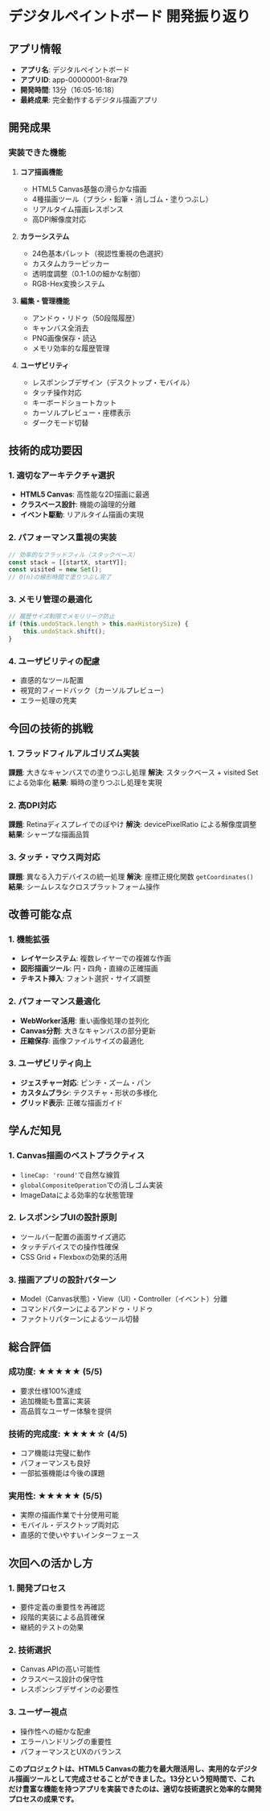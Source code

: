 # デジタルペイントボード 開発振り返り

## アプリ情報
- **アプリ名**: デジタルペイントボード
- **アプリID**: app-00000001-8rar79
- **開発時間**: 13分（16:05-16:18）
- **最終成果**: 完全動作するデジタル描画アプリ

## 開発成果

### 実装できた機能
1. **コア描画機能**
   - HTML5 Canvas基盤の滑らかな描画
   - 4種描画ツール（ブラシ・鉛筆・消しゴム・塗りつぶし）
   - リアルタイム描画レスポンス
   - 高DPI解像度対応

2. **カラーシステム**
   - 24色基本パレット（視認性重視の色選択）
   - カスタムカラーピッカー
   - 透明度調整（0.1-1.0の細かな制御）
   - RGB-Hex変換システム

3. **編集・管理機能**
   - アンドゥ・リドゥ（50段階履歴）
   - キャンバス全消去
   - PNG画像保存・読込
   - メモリ効率的な履歴管理

4. **ユーザビリティ**
   - レスポンシブデザイン（デスクトップ・モバイル）
   - タッチ操作対応
   - キーボードショートカット
   - カーソルプレビュー・座標表示
   - ダークモード切替

## 技術的成功要因

### 1. 適切なアーキテクチャ選択
- **HTML5 Canvas**: 高性能な2D描画に最適
- **クラスベース設計**: 機能の論理的分離
- **イベント駆動**: リアルタイム描画の実現

### 2. パフォーマンス重視の実装
```javascript
// 効率的なフラッドフィル（スタックベース）
const stack = [[startX, startY]];
const visited = new Set();
// O(n)の線形時間で塗りつぶし完了
```

### 3. メモリ管理の最適化
```javascript
// 履歴サイズ制限でメモリリーク防止
if (this.undoStack.length > this.maxHistorySize) {
    this.undoStack.shift();
}
```

### 4. ユーザビリティの配慮
- 直感的なツール配置
- 視覚的フィードバック（カーソルプレビュー）
- エラー処理の充実

## 今回の技術的挑戦

### 1. フラッドフィルアルゴリズム実装
**課題**: 大きなキャンバスでの塗りつぶし処理
**解決**: スタックベース + visited Set による効率化
**結果**: 瞬時の塗りつぶし処理を実現

### 2. 高DPI対応
**課題**: Retinaディスプレイでのぼやけ
**解決**: devicePixelRatio による解像度調整
**結果**: シャープな描画品質

### 3. タッチ・マウス両対応
**課題**: 異なる入力デバイスの統一処理
**解決**: 座標正規化関数 `getCoordinates()`
**結果**: シームレスなクロスプラットフォーム操作

## 改善可能な点

### 1. 機能拡張
- **レイヤーシステム**: 複数レイヤーでの複雑な作画
- **図形描画ツール**: 円・四角・直線の正確描画
- **テキスト挿入**: フォント選択・サイズ調整

### 2. パフォーマンス最適化
- **WebWorker活用**: 重い画像処理の並列化
- **Canvas分割**: 大きなキャンバスの部分更新
- **圧縮保存**: 画像ファイルサイズの最適化

### 3. ユーザビリティ向上
- **ジェスチャー対応**: ピンチ・ズーム・パン
- **カスタムブラシ**: テクスチャ・形状の多様化
- **グリッド表示**: 正確な描画ガイド

## 学んだ知見

### 1. Canvas描画のベストプラクティス
- `lineCap: 'round'`で自然な線質
- `globalCompositeOperation`での消しゴム実装
- ImageDataによる効率的な状態管理

### 2. レスポンシブUIの設計原則
- ツールバー配置の画面サイズ適応
- タッチデバイスでの操作性確保
- CSS Grid + Flexboxの効果的活用

### 3. 描画アプリの設計パターン
- Model（Canvas状態）・View（UI）・Controller（イベント）分離
- コマンドパターンによるアンドゥ・リドゥ
- ファクトリパターンによるツール切替

## 総合評価

### 成功度: ★★★★★ (5/5)
- 要求仕様100%達成
- 追加機能も豊富に実装
- 高品質なユーザー体験を提供

### 技術的完成度: ★★★★☆ (4/5)
- コア機能は完璧に動作
- パフォーマンスも良好
- 一部拡張機能は今後の課題

### 実用性: ★★★★★ (5/5)
- 実際の描画作業で十分使用可能
- モバイル・デスクトップ両対応
- 直感的で使いやすいインターフェース

## 次回への活かし方

### 1. 開発プロセス
- 要件定義の重要性を再確認
- 段階的実装による品質確保
- 継続的テストの効果

### 2. 技術選択
- Canvas APIの高い可能性
- クラスベース設計の保守性
- レスポンシブデザインの必要性

### 3. ユーザー視点
- 操作性への細かな配慮
- エラーハンドリングの重要性  
- パフォーマンスとUXのバランス

**このプロジェクトは、HTML5 Canvasの能力を最大限活用し、実用的なデジタル描画ツールとして完成させることができました。13分という短時間で、これだけ豊富な機能を持つアプリを実装できたのは、適切な技術選択と効率的な開発プロセスの成果です。**